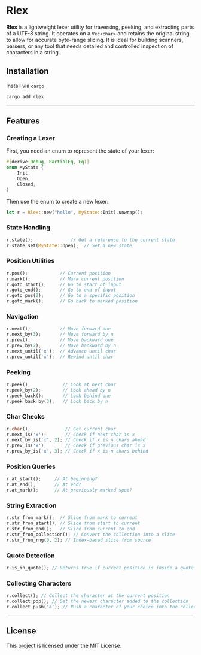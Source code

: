 # Rlex

**Rlex** is a lightweight lexer utility for traversing, peeking, and extracting parts of a UTF-8 string. It operates on a `Vec<char>` and retains the original string to allow for accurate byte-range slicing. It is ideal for building scanners, parsers, or any tool that needs detailed and controlled inspection of characters in a string.

## Installation

Install via `cargo`

```sh
cargo add rlex
```

---

## Features

### Creating a Lexer

First, you need an enum to represent the state of your lexer:
```rust
#[derive(Debug, PartialEq, Eq)]
enum MyState {
    Init,
    Open,
    Closed,
}
```

Then use the enum to create a new lexer:
```rust
let r = Rlex::new("hello", MyState::Init).unwrap();
```

### State Handling

```rust
r.state();              // Get a reference to the current state
r.state_set(MyState::Open);  // Set a new state
```

### Position Utilities

```rust
r.pos();            // Current position
r.mark();           // Mark current position
r.goto_start();     // Go to start of input
r.goto_end();       // Go to end of input
r.goto_pos(2);      // Go to a specific position
r.goto_mark();      // Go back to marked position
```

### Navigation

```rust
r.next();           // Move forward one
r.next_by(3);       // Move forward by n
r.prev();           // Move backward one
r.prev_by(2);       // Move backward by n
r.next_until('x');  // Advance until char
r.prev_until('x');  // Rewind until char
```

### Peeking

```rust
r.peek();            // Look at next char
r.peek_by(2);        // Look ahead by n
r.peek_back();       // Look behind one
r.peek_back_by(3);   // Look back by n
```

### Char Checks

```rust
r.char();             // Get current char
r.next_is('x');       // Check if next char is x
r.next_by_is('x', 2); // Check if x is n chars ahead
r.prev_is('x');       // Check if previous char is x
r.prev_by_is('x', 3); // Check if x is n chars behind
```

### Position Queries

```rust
r.at_start();     // At beginning?
r.at_end();       // At end?
r.at_mark();      // At previously marked spot?
```

### String Extraction

```rust
r.str_from_mark();  // Slice from mark to current
r.str_from_start(); // Slice from start to current
r.str_from_end();   // Slice from current to end
r.str_from_collection(); // Convert the collection into a slice
r.str_from_rng(0, 2); // Index-based slice from source 
```

### Quote Detection

```rust
r.is_in_quote(); // Returns true if current position is inside a quote block
```

### Collecting Characters

```rust
r.collect(); // Collect the character at the current position
r.collect_pop(); // Get the newest character added to the collection
r.collect_push('a'); // Push a character of your choice into the collection
```

---

## License

This project is licensed under the MIT License.